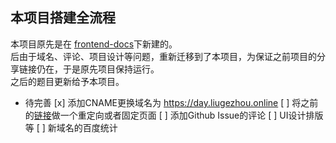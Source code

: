 ## 本项目搭建全流程
本项目原先是在 [frontend-docs](https://github.com/liugezhou/frontend-docs)下新建的。    
后由于域名、评论、项目设计等问题，重新迁移到了本项目，为保证之前项目的分享链接仍在，于是原先项目保持运行。    
之后的题目更新给予本项目。

- 待完善
[x] 添加CNAME更换域名为 https://day.liugezhou.online
[ ] 将之前的[链接](https://blog.liugezhou.online/frontend-docs/everyday/today.html)做一个重定向或者固定页面
[ ] 添加Github Issue的评论
[ ] UI设计排版等
[ ] 新域名的百度统计

